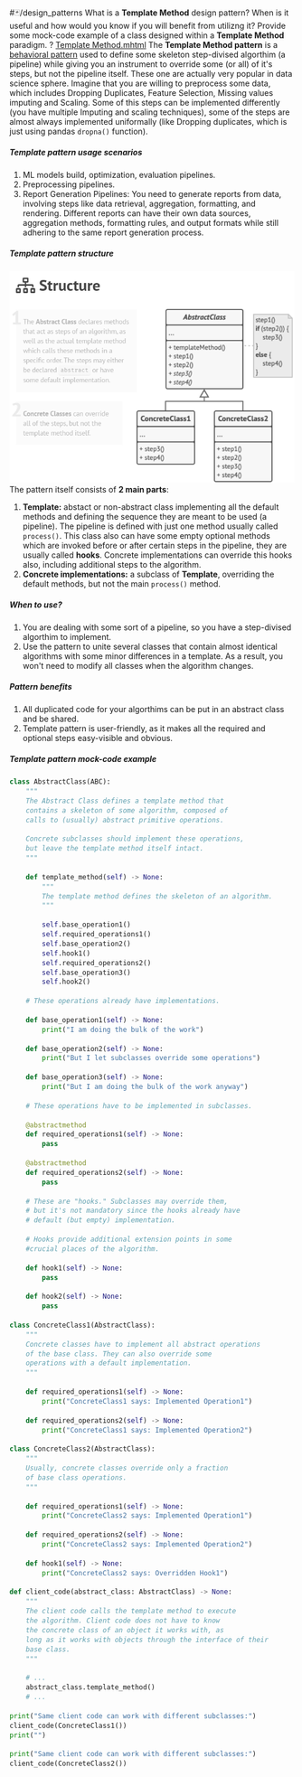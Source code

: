 #🃏/design_patterns
What is a **Template Method** design pattern? When is it useful and how would you know if you will benefit from utilizng it? Provide some mock-code example of a class designed within a **Template Method** paradigm.
?
[Template Method.mhtml](../../📁%20files/Template%20Method.mhtml)
The **Template Method pattern** is a [behavioral pattern](Behavioral%20patterns.md) used to define some skeleton step-divised algorthim (a pipeline) while giving you an instrument to override some (or all) of it's steps, but not the pipeline itself. These one are actually very popular in data science sphere. Imagine that you are willing to preprocess some data, which includes Dropping Duplicates, Feature Selection, Missing values imputing and Scaling. Some of this steps can be implemented differently (you have multiple Imputing and scaling techniques), some of the steps are almost always implemented uniformally (like Dropping duplicates, which is just using pandas `dropna()` function).
##### Template pattern usage scenarios
1. ML models build, optimization, evaluation pipelines.
1. Preprocessing pipelines.
2. Report Generation Pipelines: You need to generate reports from data, involving steps like data retrieval, aggregation, formatting, and rendering. Different reports can have their own data sources, aggregation methods, formatting rules, and output formats while still adhering to the same report generation process.
##### Template pattern structure
![Pasted image 20240906105012.png](../../📁%20files/Pasted%20image%2020240906105012.png)
The pattern itself consists of **2 main parts**:
1. **Template:** abstact or non-abstract class implementing all the default methods and defining the sequence they are meant to be used (a pipeline). The pipeline is defined with just one method usually called `process()`. This class also can have some empty optional methods which are invoked before or after certain steps in the pipeline, they are usually called **hooks**. Concrete implementations can override this hooks also, including additional steps to the algorithm.
2. **Concrete implementations:**  a subclass of **Template**, overriding the default methods, but not the main `process()` method.
##### When to use?
1. You are dealing with some sort of a pipeline, so you have a step-divised algorthim to implement.
2. Use the pattern to unite several classes that contain almost identical algorithms with some minor differences in a template. As a result, you won't need to modify all classes when the algorithm changes.
#####  Pattern benefits
1. All duplicated code for your algorthims can be put in an abstract class and be shared.
2. Template pattern is user-friendly, as it makes all the required and optional steps easy-visible and obvious.
##### Template pattern mock-code example
```python
class AbstractClass(ABC):
    """
    The Abstract Class defines a template method that 
    contains a skeleton of some algorithm, composed of 
    calls to (usually) abstract primitive operations.

    Concrete subclasses should implement these operations, 
    but leave the template method itself intact.
    """

    def template_method(self) -> None:
        """
        The template method defines the skeleton of an algorithm.
        """

        self.base_operation1()
        self.required_operations1()
        self.base_operation2()
        self.hook1()
        self.required_operations2()
        self.base_operation3()
        self.hook2()

    # These operations already have implementations.

    def base_operation1(self) -> None:
        print("I am doing the bulk of the work")

    def base_operation2(self) -> None:
        print("But I let subclasses override some operations")

    def base_operation3(self) -> None:
        print("But I am doing the bulk of the work anyway")

    # These operations have to be implemented in subclasses.
    
    @abstractmethod
    def required_operations1(self) -> None:
        pass

    @abstractmethod
    def required_operations2(self) -> None:
        pass

    # These are "hooks." Subclasses may override them, 
    # but it's not mandatory since the hooks already have
    # default (but empty) implementation. 
    
    # Hooks provide additional extension points in some 
    #crucial places of the algorithm.

    def hook1(self) -> None:
        pass

    def hook2(self) -> None:
        pass

class ConcreteClass1(AbstractClass):
    """
    Concrete classes have to implement all abstract operations
    of the base class. They can also override some 
    operations with a default implementation.
    """

    def required_operations1(self) -> None:
        print("ConcreteClass1 says: Implemented Operation1")

    def required_operations2(self) -> None:
        print("ConcreteClass1 says: Implemented Operation2")

class ConcreteClass2(AbstractClass):
    """
    Usually, concrete classes override only a fraction 
    of base class operations.
    """

    def required_operations1(self) -> None:
        print("ConcreteClass2 says: Implemented Operation1")

    def required_operations2(self) -> None:
        print("ConcreteClass2 says: Implemented Operation2")

    def hook1(self) -> None:
        print("ConcreteClass2 says: Overridden Hook1")

def client_code(abstract_class: AbstractClass) -> None:
    """
    The client code calls the template method to execute 
    the algorithm. Client code does not have to know 
    the concrete class of an object it works with, as
    long as it works with objects through the interface of their 
    base class.
    """

    # ...
    abstract_class.template_method()
    # ...

print("Same client code can work with different subclasses:")
client_code(ConcreteClass1())
print("")

print("Same client code can work with different subclasses:")
client_code(ConcreteClass2())
```
